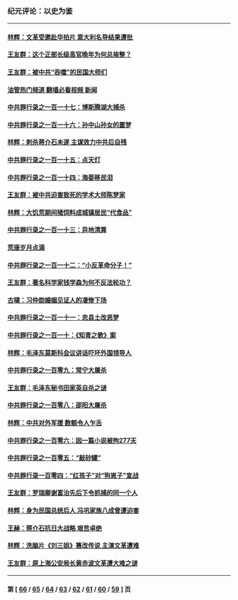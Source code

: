 ### 纪元评论：以史为鉴
---
#### [林辉：文革受邀赴华拍片 意大利名导结果遭批](../../pages/nsc1028/n13945883.md?03090330) 
#### [王友群：这个正部长级高官晚年为何总挨整？](../../pages/nsc1028/n13943816.md?03090330) 
#### [王友群：被中共“吞噬”的民国大师们](../../pages/nsc1028/n13942620.md?03090330) 
#### [油管热门频道 翻墙必看视频 新闻](ok?03090330)
#### [中共罪行录之一百一十七：博斯腾湖大捕杀](../../pages/nsc1028/n13939864.md?03090330) 
#### [中共罪行录之一百一十六：孙中山孙女的噩梦](../../pages/nsc1028/n13937214.md?03090330) 
#### [林辉：刺杀蒋介石未遂 主谋效力中共后自残](../../pages/nsc1028/n13935457.md?03090330) 
#### [中共罪行录之一百一十五：点天灯](../../pages/nsc1028/n13935336.md?03090330) 
#### [中共罪行录之一百一十四：海晏移民泪](../../pages/nsc1028/n13934634.md?03090330) 
#### [王友群：被中共迫害致死的学术大师陈梦家](../../pages/nsc1028/n13932885.md?03090330) 
#### [林辉：大饥荒期间猪饲料成城镇居民“代食品”](../../pages/nsc1028/n13933558.md?03090330) 
#### [中共罪行录之一百一十三：异地清算](../../pages/nsc1028/n13930716.md?03090330) 
#### [荒唐岁月点滴](../../pages/nsc1028/n13931451.md?03090330) 
#### [中共罪行录之一百一十二：“小反革命分子！”](../../pages/nsc1028/n13926295.md?03090330) 
#### [王友群：著名科学家钱学森为何不反法轮功？](../../pages/nsc1028/n13923607.md?03090330) 
#### [古啸：习仲勋婚姻见证人的凄惨下场](../../pages/nsc1028/n13923826.md?03090330) 
#### [中共罪行录之一百一十一：忠县土改恶梦](../../pages/nsc1028/n13923119.md?03090330) 
#### [中共罪行录之一百一十：《知青之歌》案](../../pages/nsc1028/n13920732.md?03090330) 
#### [林辉：毛泽东莫斯科会议讲话吓坏外国领导人](../../pages/nsc1028/n13917931.md?03090330) 
#### [中共罪行录之一百零九：常宁大屠杀](../../pages/nsc1028/n13917366.md?03090330) 
#### [王友群：毛泽东秘书田家英自杀之谜](../../pages/nsc1028/n13916918.md?03090330) 
#### [中共罪行录之一百零八：邵阳大屠杀](../../pages/nsc1028/n13916622.md?03090330) 
#### [林辉：中共对外军援 数额令人乍舌](../../pages/nsc1028/n13914615.md?03090330) 
#### [中共罪行录之一百零六：因一篇小说被拘277天](../../pages/nsc1028/n13913548.md?03090330) 
#### [中共罪行录之一百零五：“敲砂罐”](../../pages/nsc1028/n13912910.md?03090330) 
#### [中共罪行录一百零四：“红孩子”对“狗崽子”宣战](../../pages/nsc1028/n13908811.md?03090330) 
#### [王友群：罗瑞卿谢富治先后下令抓捕的同一个人](../../pages/nsc1028/n13907857.md?03090330) 
#### [林辉：身为民国总统后人 冯巩家族八成曾遭迫害](../../pages/nsc1028/n13907756.md?03090330) 
#### [王赫：蒋介石抗日大战略 艰苦卓绝](../../pages/nsc1028/n13904249.md?03090330) 
#### [林辉：洗脑片《刘三姐》篡改传说 主演文革遭难](../../pages/nsc1028/n13899238.md?03090330) 
#### [王友群：原上海公安局长黄赤波文革遭大难之谜](../../pages/nsc1028/n13898139.md?03090330) 

---
#### 第 [ [66](./66.md?03090330) / [65](./65.md?03090330) / [64](./64.md?03090330) / [63](./63.md?03090330) / [62](./62.md?03090330) / [61](./61.md?03090330) / [60](./60.md?03090330) / [59](./59.md?03090330) ] 页
